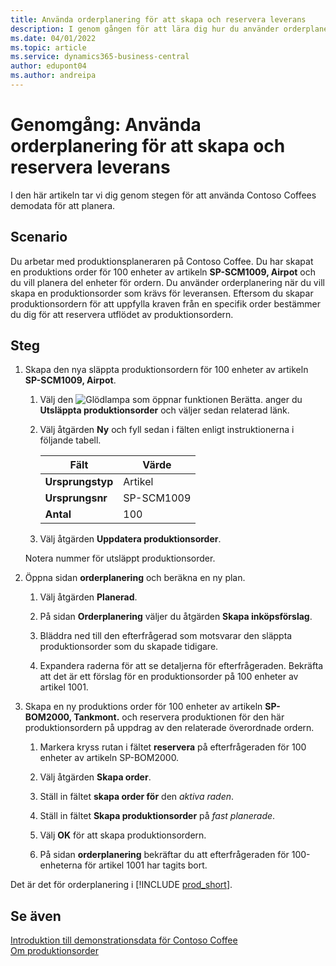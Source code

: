 ```yaml
---
title: Använda orderplanering för att skapa och reservera leverans
description: I genom gången för att lära dig hur du använder orderplanering för att skapa en produktionsorder som krävs för leverans i Business Central.
ms.date: 04/01/2022
ms.topic: article
ms.service: dynamics365-business-central
author: edupont04
ms.author: andreipa
---
```


# Genomgång: Använda orderplanering för att skapa och reservera leverans

I den här artikeln tar vi dig genom stegen för att använda Contoso Coffees demodata för att planera.

## Scenario

Du arbetar med produktionsplaneraren på Contoso Coffee. Du har skapat en produktions order för 100 enheter av artikeln **SP-SCM1009, Airpot** och du vill planera del enheter för ordern. Du använder orderplanering när du vill skapa en produktionsorder som krävs för leveransen. Eftersom du skapar produktionsordern för att uppfylla kraven från en specifik order bestämmer du dig för att reservera utflödet av produktionsordern.  

## Steg

1. Skapa den nya släppta produktionsordern för 100 enheter av artikeln **SP-SCM1009, Airpot**.

    1. Välj den ![Glödlampa som öppnar funktionen Berätta.](../media/ui-search/search_small.png "Berätta för mig vad du vill göra") anger du **Utsläppta produktionsorder** och väljer sedan relaterad länk.  

    2. Välj åtgärden **Ny** och fyll sedan i fälten enligt instruktionerna i följande tabell.  

        |Fält  |Värde  |
        |---------|---------|
        |**Ursprungstyp** |Artikel|
        |**Ursprungsnr** |SP-SCM1009|
        |**Antal** |100|
    3. Välj åtgärden **Uppdatera produktionsorder**.  

    Notera nummer för utsläppt produktionsorder.

2. Öppna sidan **orderplanering** och beräkna en ny plan.

    1. Välj åtgärden **Planerad**.  

    2. På sidan **Orderplanering** väljer du åtgärden **Skapa inköpsförslag**.  

    3. Bläddra ned till den efterfrågerad som motsvarar den släppta produktionsorder som du skapade tidigare.  

    4. Expandera raderna för att se detaljerna för efterfrågeraden. Bekräfta att det är ett förslag för en produktionsorder på 100 enheter av artikel 1001.  

3. Skapa en ny produktions order för 100 enheter av artikeln **SP-BOM2000, Tankmont.** och reservera produktionen för den här produktionsordern på uppdrag av den relaterade överordnade ordern.  

    1. Markera kryss rutan i fältet **reservera** på efterfrågeraden för 100 enheter av artikeln SP-BOM2000.

    2. Välj åtgärden **Skapa order**.  

    3. Ställ in fältet **skapa order för** den *aktiva raden*.  

    4. Ställ in fältet **Skapa produktionsorder** på *fast planerade*.

    5. Välj **OK** för att skapa produktionsordern.

    6. På sidan **orderplanering** bekräftar du att efterfrågeraden för 100-enheterna för artikel 1001 har tagits bort.

Det är det för orderplanering i [!INCLUDE [prod_short](../includes/prod_short.md)].  

## Se även

[Introduktion till demonstrationsdata för Contoso Coffee](contoso-coffee-intro.md)  
[Om produktionsorder](../production-about-production-orders.md)  
